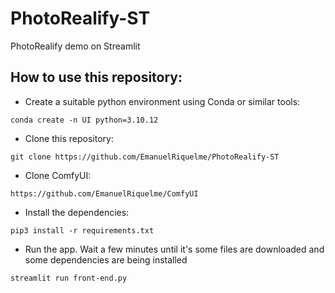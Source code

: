# PhotoRealify-ST
PhotoRealify demo on Streamlit 

## How to use this repository:
* Create a suitable python environment using Conda or similar tools:
```
conda create -n UI python=3.10.12
``` 
* Clone this repository:
```
git clone https://github.com/EmanuelRiquelme/PhotoRealify-ST
```
* Clone ComfyUI:
```
https://github.com/EmanuelRiquelme/ComfyUI
```
* Install the dependencies:
```
pip3 install -r requirements.txt
```
* Run the app. Wait a few minutes until it's some files are downloaded and some dependencies are being installed
```
streamlit run front-end.py
```
